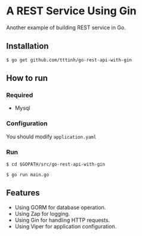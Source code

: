 # A REST Service Using Gin

Another example of building REST service in Go.

## Installation
```
$ go get github.com/tttinh/go-rest-api-with-gin
```

## How to run

### Required

- Mysql

### Configuration

You should modify `application.yaml`

### Run
```
$ cd $GOPATH/src/go-rest-api-with-gin

$ go run main.go 
```

## Features
- Using GORM for database operation.
- Using Zap for logging.
- Using Gin for handling HTTP requests.
- Using Viper for application configuration.
